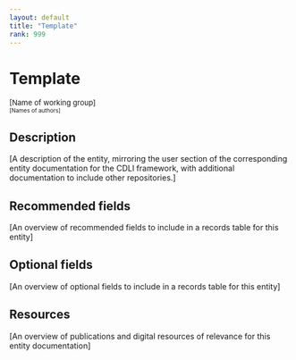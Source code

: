 ```yaml
---
layout: default
title: "Template"
rank: 999
---
```



# Template
<font size=2>[Name of working group]</font></br><font size=1>[Names of authors]</font>

## Description
[A description of the entity, mirroring the user section of the corresponding entity documentation for the CDLI framework, with additional documentation to include other repositories.]

## Recommended fields
[An overview of recommended fields to include in a records table for this entity]

## Optional fields
[An overview of optional fields to include in a records table for this entity]

## Resources
[An overview of publications and digital resources of relevance for this entity documentation]
